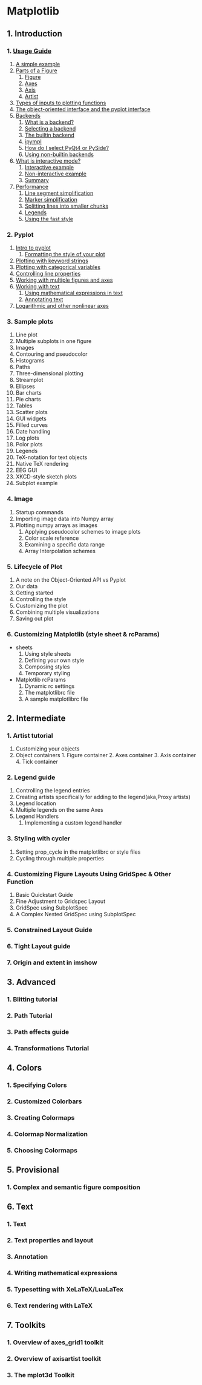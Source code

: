 # Matplotlib


## 1. Introduction
   ### 1. [Usage Guide]()
   1. [A simple example]()
   2. [Parts of a Figure]()
      1. [Figure]()
      2. [Axes]()
      3. [Axis]()
      4. [Artist]()
   3. [Types of inputs to plotting functions]()
   4. [The object-oriented interface and the pyplot interface]()
   5. [Backends]()
      1. [What is a backend?]()
      2. [Selecting a backend]()
      3. [The builtin backend]()
        1. [ipympl]()
        2. [How do I select PyQt4 or PySide?]()
      4. [Using non-builtin backends]()
   6. [What is interactive mode?]()
      1. [Interactive example]()
      2. [Non-interactive example]()
      3. [Summary]()
   7. [Performance]()
      1. [Line segment simplification]()
      2. [Marker simplification]()
      3. [Splitting lines into smaller chunks]()
      4. [Legends]()
      5. [Using the fast style]()
   
   ### 2. Pyplot 
   1. [Intro to pyplot]()
      1. [Formatting the style of your plot]()
   2. [Plotting with keyword strings]()
   3. [Plotting with categorical variables]()
   4. [Controlling line properties]()
   5. [Working with multiple figures and axes]()
   6. [Working with text]()
      1. [Using mathematical expressions in text]()
      2. [Annotating text]()
   7. [Logarithmic and other nonlinear axes]()
   
   ### 3. Sample plots
   1. Line plot
   2. Multiple subplots in one figure
   3. Images
   4. Contouring and pseudocolor
   5. Histograms
   6. Paths
   7. Three-dimensional plotting
   8. Streamplot
   9. Ellipses
   10. Bar charts
   11. Pie charts
   12. Tables
   13. Scatter plots
   14. GUI widgets
   15. Filled curves
   16. Date handling
   17. Log plots
   18. Polor plots
   19. Legends
   20. TeX-notation for text objects
   21. Native TeX rendering
   22. EEG GUI
   23. XKCD-style sketch plots
   24. Subplot example
   ### 4. Image 
   1. Startup commands
   2. Importing image data into Numpy array
   3. Plotting numpy arrays as images
      1. Applying pseudocolor schemes to image plots
      2. Color scale reference
      3. Examining a specific data range
      4. Array Interpolation schemes
   ### 5. Lifecycle of Plot
   1. A note on the Object-Oriented API vs Pyplot
   2. Our data
   3. Getting started
   4. Controlling the style
   5. Customizing the plot
   6. Combining multiple visualizations
   7. Saving out plot
   ### 6. Customizing Matplotlib (style sheet & rcParams)
   * sheets   
     1. Using style sheets
     2. Defining your own style
     3. Composing styles
     4. Temporary styling
   * Matplotlib rcParams
     1. Dynamic rc settings
     2. The matplotlibrc file
       1. A sample matplotlibrc file
## 2. Intermediate
   ### 1. Artist tutorial
   1. Customizing your objects
   2. Object containers
     1. Figure container
     2. Axes container
     3. Axis container
     4. Tick container
   ### 2. Legend guide
   1. Controlling the legend entries
   2. Creating artists specifically for adding to the legend(aka,Proxy artists)
   3. Legend location
   4. Multiple legends on the same Axes
   5. Legend Handlers
      1. Implementing a custom legend handler
   ### 3. Styling with cycler
   1. Setting prop_cycle in the matplotlibrc or style files
   2. Cycling through multiple properties
   ### 4. Customizing Figure Layouts Using GridSpec & Other Function
   1. Basic Quickstart Guide
   2. Fine Adjustment to Gridspec Layout
   3. GridSpec using SubplotSpec
   4. A Complex Nested GridSpec using SubplotSpec
   ### 5. Constrained Layout Guide
   ### 6. Tight Layout guide
   ### 7. Origin and extent in imshow
## 3. Advanced
   ### 1. Blitting tutorial
   ### 2. Path Tutorial
   ### 3. Path effects guide
   ### 4. Transformations Tutorial
## 4. Colors
   ### 1. Specifying Colors
   ### 2. Customized Colorbars 
   ### 3. Creating Colormaps
   ### 4. Colormap Normalization
   ### 5. Choosing Colormaps
## 5. Provisional 
   ### 1. Complex and semantic figure composition
## 6. Text
   ### 1. Text 
   ### 2. Text properties and layout
   ### 3. Annotation
   ### 4. Writing mathematical expressions
   ### 5. Typesetting with XeLaTeX/LuaLaTex
   ### 6. Text rendering with LaTeX
## 7. Toolkits
   ### 1. Overview of axes_grid1 toolkit
   ### 2. Overview of axisartist toolkit
   ### 3. The mplot3d Toolkit

